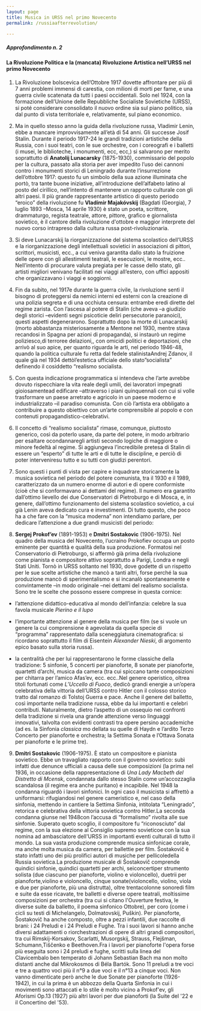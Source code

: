 ```yaml
---
layout: page
title: Musica in URSS nel primo Novecento
permalink: /russiaafterrevolution/

---
```



##### Approfondimento n. 2
#### La Rivoluzione Politica e la (mancata) Rivoluzione Artistica nell’URSS nel primo Novecento



 1. La Rivoluzione bolscevica dell’Ottobre 1917 dovette affrontare per più di 7 anni problemi immensi di carestia, con milioni di morti per fame, e una guerra civile scatenata da tutti i paesi occidentali. Solo nel 1924, con la formazione dell’Unione delle Repubbliche Socialiste Sovietiche (URSS), si poté considerare consolidato il nuovo ordine sia sul piano politico, sia dal punto di vista territoriale e, relativamente, sul piano economico.

 2. Ma in quello stesso anno la guida della rivoluzione russa, Vladimir Lenin, ebbe a mancare improvvisamente all’età di 54 anni. Gli successe Josif Stalin. Durante il periodo 1917-24 le grandi tradizioni artistiche della Russia, con i suoi teatri, con le sue orchestre, con i coreografi e i balletti (i musei, le biblioteche, i monumenti, ecc, ecc,) si salvarono per merito soprattutto di **Anatolij Lunacarsky** (1875-1930), commissario del popolo per la cultura, passato alla storia per aver impedito l’uso dei cannoni contro i monumenti storici di Leningrado durante l’insurrezione dell’ottobre 1917: questo fu un simbolo della sua azione illuminata che portò, tra tante buone iniziative, all’introduzione dell’alfabeto latino al posto del cirillico, nell’intento di mantenere un rapporto culturale con gli altri paesi. Il più grande rappresentante artistico di questo periodo “eroico” della rivoluzione fu **Vladímir Majakóvskij** (Bagdati (Georgia), 7 luglio 1893 –Mosca, 14 aprile 1930) è stato un poeta, scrittore, drammaturgo, regista teatrale, attore, pittore, grafico e giornalista sovietico, è il cantore della rivoluzione d'ottobre e maggior interprete del nuovo corso intrapreso dalla cultura russa post-rivoluzionaria.

 3. Si deve Lunacarskij la riorganizzazione del sistema scolastico dell’URSS e la riorganizzazione degli intellettuali sovietici in associazioni di pittori, scrittori, musicisti, ecc., a cui veniva garantita dallo stato la fruizione delle opere con gli allestimenti teatrali, le esecuzioni, le mostre, ecc.. Nell’intento di procurare valuta pregiata per le casse dello stato, gli artisti migliori venivano facilitati nei viaggi all’estero, con uffici appositi che organizzavano i viaggi e soggiorni.  

 4. Fin da subito, nel 1917e durante la guerra civile, la rivoluzione sentì il bisogno di proteggersi da nemici interni ed esterni con la creazione di una polizia segreta e di una occhiuta censura: entrambe eredi dirette del regime zarista. Con l’ascesa al potere di Stalin (che aveva –a giudizio degli storici –evidenti segni psicoticie deliri persecutorie paranoici), questi aspetti degenerarono. Soprattutto dopo la morte di Lunacarskij (morto abbastanza misteriosamente a Mentone nel 1930, mentre stava recandosi in Spagna per azioni di propaganda), si instaurò un regime poliziesco,di terroree delazioni,, con omicidi politici e deportazioni, che arrivò al suo apice, per quanto riguarda le arti, nel periodo 1946-48, quando la politica culturale fu retta dal fedele stalinistaAndrej Zdanov, il quale già nel 1934 dettòl’estetica ufficiale dello stato”socialista” definendo il cosiddetto “realismo socialista.

 5.  Con questa indicazione programmatica si intendeva che l’arte avrebbe dovuto rispecchiare la vita reale degli umili, dei lavoratori impegnati gioiosamentead edificare –attraverso i piani quinquennali con cui si volle trasformare un paese arretrato e agricolo in un paese moderno e industrializzato –il paradiso comunista. Con ciò l’artista era obbligato a contribuire a questo obiettivo con un’arte comprensibile al popolo e con contenuti propagandistico-celebrativi.

 6. Il concetto di “realismo socialista” rimase, comunque, piuttosto generico, così da poterlo usare, da parte del potere, in modo arbitrario per esaltare ocondannaregli artisti secondo logiche di maggiore o minore fedeltà al regime. Si aggiungeva l’incredibile pretesa di Stalin di essere un “esperto” di tutte le arti e di tutte le discipline, e perciò di poter interveniresu tutto e su tutti con giudizi perentori.

 7. Sono questi i punti di vista per capire e inquadrare storicamente la musica sovietica nel periodo del potere comunista, tra il 1930 e il 1989, caratterizzato da un numero enorme di autori e di opere conformiste (cioè che si conformavano ai dettami del regime). Il numero era garantito dall’ottimo lievello dei due Conservatori di Pietroburgo e di Mosca, e, in genere, dall’ottimo funzionamento del sistema scolastico sovietico, a cui già Lenin aveva dedicato cura e investimenti. Di tutto questo, che poco ha a che fare con la “musica moderna” non intendiamo parlare, per dedicare l’attenzione a due grandi musicisti del periodo:


8. **Sergej Prokof’ev** (1891-1953) e **Dmitri Sostakovic** (1906-1975). Nel quadro della musica del Novecento, l’ucraino Prokofiev occupa un posto eminente per quantità e qualità della sua produzione. Formatosi nel Conservatorio di Pietroburgo, si affermò già prima della rivoluzione come pianista e compositore attivo soprattutto a Parigi, Londra e negli Stati Uniti. Tornò in URSS soltanto nel 1930, dove godette di un rispetto per le sue scelte artistiche che mancò a tanti altri, forse perché la sua produzione mancò di sperimentalismo e si incanalò spontaneamente e convintamente –in modo originale –nei dettami del realismo socialista. Sono tre le scelte che possono essere comprese in questa cornice:

* l’attenzione didattico-educativa al mondo dell’infanzia: celebre la sua favola musicale *Pierino e il lupo*

* l’importante attenzione al genere della musica per film (se si vuole un genere la cui comprensione è agevolata da quella specie di “programma” rappresentato dalla sceneggiatura cinematografica: si ricordano soprattutto il film di Eisentein *Alexander Nieski*, di argomento epico basato sulla storia russa).

* la centralità che per lui rappresentarono le forme classiche della tradizione: 5 sinfonie, 5 concerti per pianoforte, 8 sonate per pianoforte, quartetti d’archi, musica da camera (tra cui spiccano tante composizioni per chitarra per l’amico Afas’ev, ecc. ecc..Nel genere operistico, oltrea titoli fortunati come *L’Uccello di Fuoco*, dedicò grandi energie a un’opera celebrativa della vittoria dell’URSS contro Hitler con il colosso storico tratto dal romanzo di Tolstoj Guerra e pace. Anche il genere del balletto, così importante nella tradizione russa, ebbe da lui importanti e celebri contributi. Naturalmente, dietro l’aspetto di un ossequio nei confronti della tradizione si rivela una grande attenzione verso linguaggi innovativi, talvolta con evidenti contrasti tra opere persino accademiche (ad es. la Sinfonia *classica* mo dellata su quelle di Haydn e l’ardito Terzo Concerto per pianoforte e orchestra; la Settima Sonata e l’Ottava Sonata per pianoforte e le prime tre).

9. **Dmitri Sostakovic** (1906-1975). È stato un compositore e pianista sovietico. Ebbe un travagliato rapporto con il governo sovietico: subì infatti due denunce ufficiali a causa delle sue composizioni (la prima nel 1936, in occasione della rappresentazione di *Una Lady Macbeth del Distretto di Mcensk*, condannata dallo stesso Stalin come un’accozzaglia scandalosa (il regime era anche puritano) e incapibile. Nel 1948 la condanna riguardò i lavori sinfonici. In ogni caso il musicista si affrettò a uniformarsi: rifugiandosi nel genere cameristico e, nel caso della sinfonia, mettendo in cantiere la Settima Sinfonia, intitolata “Leningrado”, retorica e celebrativa della vittoria sovietica contro Hitler.La seconda condanna giunse nel 1948con l’accusa di “formalismo” rivolta alle sue sinfonie. Superato queto scoglio, il compositore fu “riconosciuto” dal regime, con la sua elezione al Consiglio supremo sovieticoe con la sua nomina ad ambasciatore dell'URSS in importanti eventi culturali di tutto il mondo. La sua vasta produzione comprende musica sinfonicae corale, ma anche molta musica da camera, per ballettie per film. Šostakovič è stato infatti uno dei più prolifici autori di musiche per pellicoledella Russia sovietica.La produzione musicale di Šostakovič comprende quindici sinfonie, quindici quartetti per archi, seiconcertiper strumento solista (due ciascuno per pianoforte, violino e violoncello), duetrii per pianoforte,violino e violoncello, cinque sonate(violoncello, violino, viola e due per pianoforte, più una distrutta), oltre trentacolonne sonoredi film e suite da esse ricavate, tre balletti e diverse opere teatrali, moltissime composizioni per orchestra (tra cui si citano l'Ouverture festiva, le diverse suite da balletto, il poema sinfonico Ottobre), per coro (come i cicli su testi di Michelangelo, Dolmatovskij, Puškin). Per pianoforte, Šostakovič ha anche composto, oltre a pezzi infantili, due raccolte di brani: i 24 Preludi e i 24 Preludi e Fughe. Tra i suoi lavori si hanno anche diversi adattamenti o riorchestrazioni di opere di altri grandi compositori, tra cui Rimskij-Korsakov, Scarlatti, Musorgskij, Strauss, Flejšman, Schumann,Tiščenko e Beethoven.Fra i lavori per pianoforte l'opera forse più eseguita sono i 24 preludi e fughe, scritti sulla linea del Clavicembalo ben temperato di Johann Sebastian Bach ma non molto distanti anche dal Mikrokosmos di Béla Bartók. Sono 11 preludi a tre voci e tre a quattro voci più il n°9 a due voci e il n°13 a cinque voci. Non vanno dimenticate però anche le due Sonate per pianoforte (1926-1942), in cui la prima è un abbozzo della Quarta Sinfonia in cui i movimenti sono attaccati e lo stile è molto vicino a Prokof'ev, gli Aforismi Op.13 (1927) più altri lavori per due pianoforti (la Suite del '22 e il Concertino del '53).
